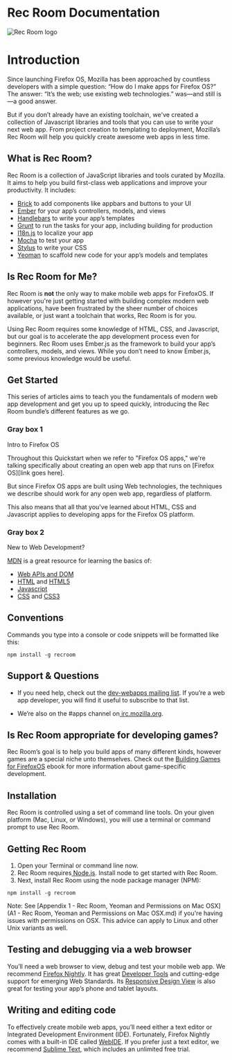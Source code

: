 # Rec Room Documentation

![Rec Room logo](images/recroom-logo.jpg?raw=true)

# Introduction

Since launching Firefox OS, Mozilla has been approached by countless developers with a simple question: “How do I make apps for Firefox OS?” The answer: “It’s the web; use existing web technologies.” was—and still is—a good answer.

But if you don’t already have an existing toolchain, we've created a collection of Javascript libraries and tools that you can use to write your next web app. From project creation to templating to deployment, Mozilla’s Rec Room will help you quickly create awesome web apps in less time. 

## What is Rec Room?

Rec Room is a collection of JavaScript libraries and tools curated by Mozilla. It aims to help you build first-class web applications and improve your productivity. It includes:

* [Brick]() to add components like appbars and buttons to your UI
* [Ember]() for your app’s controllers, models, and views
* [Handlebars]() to write your app’s templates
* [Grunt]() to run the tasks for your app, including building for production
* [I18n.js]() to localize your app
* [Mocha]() to test your app
* [Stylus]() to write your CSS
* [Yeoman]() to scaffold new code for your app’s models and templates

## Is Rec Room for Me?

Rec Room is **not** the only way to make mobile web apps for FirefoxOS. If however you're just getting started with building complex modern web applications, have been frustrated by the sheer number of choices available, or just want a toolchain that works, Rec Room is for you.

Using Rec Room requires some knowledge of HTML, CSS, and Javascript, but our goal is to accelerate the app development process even for beginners. Rec Room uses Ember.js as the framework to build your app’s controllers, models, and views. While you don’t need to know Ember.js, some previous knowledge would be useful. 

## Get Started

This series of articles aims to teach you the fundamentals of modern web app development and get you up to speed quickly, introducing the Rec Room bundle’s different features as we go.


### Gray box 1

Intro to Firefox OS

Throughout this Quickstart when we refer to "Firefox OS apps," we're talking specifically about creating an open web app that runs on [Firefox OS][link goes here]. 

But since Firefox OS apps are built using Web technologies, the techniques we describe should work for any open web app, regardless of platform. 

This also means that all that you've learned about HTML, CSS and Javascript applies to developing apps for the Firefox OS platform. 

 
### Gray box 2

New to Web Development?

[MDN]() is a great resource for learning the basics of:

* [Web APIs and DOM](https://developer.mozilla.org/en-US/docs/Web/Reference/API)
* [HTML](https://developer.mozilla.org/en-US/docs/Web/HTML) and [HTML5](https://developer.mozilla.org/en-US/docs/Web/Guide/HTML/HTML5)
* [Javascript](https://developer.mozilla.org/en-US/docs/Web/JavaScript)
* [CSS](https://developer.mozilla.org/en-US/docs/Web/CSS) and [CSS3](https://developer.mozilla.org/en-US/docs/Web/CSS/CSS3)



## Conventions

Commands you type into a console or code snippets will be formatted like this:

```
npm install -g recroom
```

## Support & Questions

* If you need help, check out the [dev-webapps mailing list](https://lists.mozilla.org/listinfo/dev-webapps). If you’re a web app developer, you will find it useful to subscribe to that list.

* We’re also on the #apps channel on[ irc.mozilla.org](https://wiki.mozilla.org/IRC).

## Is Rec Room appropriate for developing games?

Rec Room’s goal is to help you build apps of many different kinds, however games are a special niche unto themselves. Check out the [Building Games for FirefoxOS](https://leanpub.com/buildinggamesforfirefoxos) ebook for more information about game-specific development.

## Installation

Rec Room is controlled using a set of command line tools. On your given platform (Mac, Linux, or Windows), you will use a terminal or command prompt to use Rec Room.

## Getting Rec Room
1. Open your Terminal or command line now.
2. Rec Room requires[ Node.js](http://nodejs.org/download/). Install node to get started with Rec Room.
3. Next, install Rec Room using the node package manager (NPM):

```
npm install -g recroom
```

Note: See [Appendix 1 - Rec Room, Yeoman and Permissions on Mac OSX](A1 - Rec Room, Yeoman and Permissions on Mac OSX.md) if you're having issues with permissions on OSX. This advice can apply to Linux and other Unix variants as well.

## Testing and debugging via a web browser

You’ll need a web browser to view, debug and test your mobile web app. We recommend [Firefox Nightly](http://nightly.mozilla.org/). It has great [Developer Tools](https://developer.mozilla.org/en-US/docs/Tools) and cutting-edge support for emerging Web Standards. Its [Responsive Design View](https://developer.mozilla.org/en-US/docs/Tools/Responsive_Design_View) is also great for testing your app’s phone and tablet layouts.

## Writing and editing code

To effectively create mobile web apps, you’ll need either a text editor or Integrated Development Environment (IDE). Fortunately, Firefox Nightly comes with a built-in IDE called [WebIDE](https://developer.mozilla.org/en-US/docs/Tools/WebIDE). If you prefer just a text editor, we recommend [Sublime Text](http://www.sublimetext.com/), which includes an unlimited free trial.

